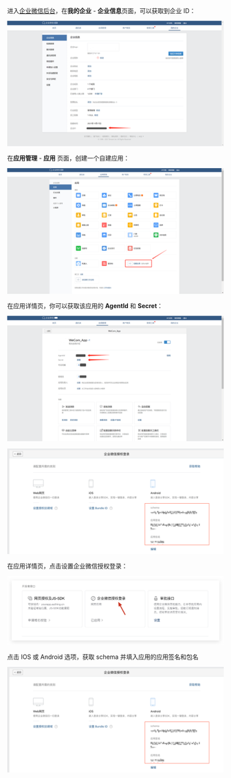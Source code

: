 <IntegrationDetailCard title="获取企业 ID（CorpID）">

进入[企业微信后台](https://work.weixin.qq.com/wework_admin/frame#profile)，在**我的企业** - **企业信息**页面，可以获取到企业 ID：

![](./images/get-corp-id.png)

</IntegrationDetailCard>

<IntegrationDetailCard title="创建一个自建应用">

在**应用管理** - **应用** 页面，创建一个自建应用：

![](./images/create-app.png)

</IntegrationDetailCard>

<IntegrationDetailCard title="获取 AgentID 和 Secret">

在应用详情页，你可以获取该应用的 **AgentId** 和 **Secret**：

![](./images/get-agentid-secret.png)

</IntegrationDetailCard>


<IntegrationDetailCard title="启用企业微信授权登录，并获取 Schema">

![img.png](./images/schema.png)

在应用详情页，点击设置企业微信授权登录：

![](./images/click-wechat-work-authz.png)

点击 IOS 或 Android 选项，获取 schema 并填入应用的应用签名和包名

![](./images/schema.png)

</IntegrationDetailCard>
